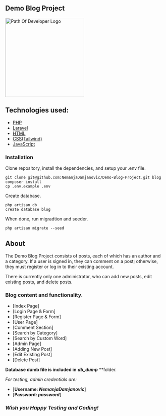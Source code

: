 ## Demo Blog Project

<img src="https://live.staticflickr.com/65535/52745588023_12304c8db3_w.jpg" alt="Path Of Developer Logo" width="250">

## Technologies used:

* [PHP](https://www.php.net/)
* [Laravel](https://laravel.com/)
* [HTML](https://en.wikipedia.org/wiki/HTML)
* [CSS(Tailwind)](https://en.wikipedia.org/wiki/CSS)
* [JavaScript](https://www.javascript.com/)

### Installation

Clone repository, install the dependencies, and setup your .env file.

```
git clone git@github.com:NemanjaDamjanovic/Demo-Blog-Project.git blog
composer install
cp .env.example .env
```
Create database.
```
php artisan db
create database blog
```

When done, run migradtion and seeder.
```
php artisan migrate --seed
```


## About

The Demo Blog Project consists of posts, each of which has an author and a category. If a user is signed in, they can comment on a post; otherwise, they must register or log in to their existing account.

There is currently only one administrator, who can add new posts, edit existing posts, and delete posts.

### Blog content and functionality.

- [Index Page]
- [Login Page & Form]
- [Register Page & Form]
- [User Page]
- [Comment Section]
- [Search by Category]
- [Search by Custom Word]
- [Admin Page]
- [Adding New Post]
- [Edit Existing Post]
- [Delete Post]


**Database dumb file is included in** ***db_dump*** **folder.

*For testing, admin credentials are:*
* [**Username: *NemanjaDamjanovic***]
* [**Password: *password***]

<div class="mt-10">
<h3><i>Wish you Happy Testing and Coding!</i></h3>
<div>
